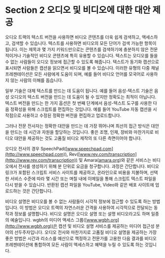# Section 2 오디오 및 비디오에 대한 대안 제공

오디오 트랙의 텍스트 버전을 사용하면 비디오 콘텐츠를 더욱 쉽게 검색하고, 액세스하고, 검색할 수 있습니다. 텍스트를 사용하면 비디오의 모든 단어가 검색 가능한 항목이 됩니다. 이는 제목과 몇 가지 키워드만으로는 콘텐츠를 검색하기에 충분하지 않은 전문적이거나 기술적인 비디오 콘텐츠에 특히 유용할 수 있습니다. 텍스트는 오디오를 들을 수 없는 사람들이 오디오 정보에 접근할 수 있도록 해줍니다. 텍스트가 동기화 캡션으로 표시되면 사람들은 캡션을 읽으면서 비디오를 볼 수 있습니다. 이러한 유형의 다중 채널 프레젠테이션은 모든 사람에게 도움이 되며, 예를 들어 비디오 언어를 모국어로 사용하지 않는 사람의 이해를 돕습니다.

일부 기술은 대체 텍스트를 만드는 데 도움이 됩니다. 예를 들어 음성-텍스트 기술은 음성 오디오의 텍스트 버전을 만드는 데 도움이 될 수 있지만 정확도는 최적이 아닙니다. 텍스트 버전을 만드는 한 가지 옵션은 첫 번째 단계에서 음성-텍스트 도구를 사용한 다음 정확성을 위해 스크립트를 편집하는 것입니다. 예를 들어 YouTube 자동 캡션을 시작점으로 사용하고 수정된 정확한 버전을 편집하고 업로드합니다.

그러나 전문 전사자는 정확한 대안을 만드는 데 가장 뛰어나며 최선의 접근 방식은 대안을 만드는 데 시간과 자원을 할당하는 것입니다. 좋은 조명, 인재, 장비와 마찬가지로 비디오 대안을 제공하는 것도 고품질 비디오 제작의 또 다른 측면이어야 합니다.

오디오 전사의 경우 SpeechPad([www.speechpad.com](http://www.speechpad.com)), Rev([www.rev.com/transcription](http://www.rev.com/transcription)) 및 Amara([amara.org](http://amara.org))와 같은 서비스는 비디오에서 전사를 생성하기 위해 분 단위로 요금을 청구합니다. 과정은 간단합니다. 비디오 링크가 포함된 스크립트 서비스 사이트를 제공하고, 온라인으로 비용을 지불하며, 선택한 서비스 수준에 따라 몇 시간 또는 며칠 내에 이메일을 통해 스크립트 텍스트 파일을 다시 받을 수 있습니다. 반환된 캡션 파일을 YouTube, Video와 같은 배포 사이트에 업로드하는 것은 간단합니다.

비디오 설명은 비디오를 볼 수 없는 사람들이 시각적 정보에 접근할 수 있도록 하는 방법입니다. 이 방법은 오디오 트랙의 자연스러운 간격을 사용하여 시각적으로 전달되는 동작과 정보를 설명합니다. 비디오 설명은 오디오 설명 또는 설명 비디오라고도 하며 일종의 예술입니다. wgbh의 미디어 액세스 그룹([www.wgbh.org](http://www.wgbh.org))은 캡션 및 비디오 설명 서비스를 제공하는 미디어 접근성 분야의 선두주자입니다. 오디오 전사와 마찬가지로 고품질 비디오 설명을 제공하는 가장 좋은 방법은 시간과 리소스를 예산으로 책정하고 전문가를 고용한 다음 결과를 비디오 프레젠테이션에 통합하여 모든 사람이 액세스하고 혜택을 누릴 수 있도록 하는 것입니다.
